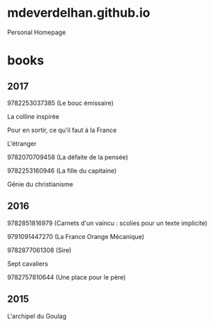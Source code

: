 # mdeverdelhan.github.io
Personal Homepage

# books

## 2017

9782253037385 (Le bouc émissaire)

La colline inspirée

Pour en sortir, ce qu'il faut à la France

L'étranger

9782070709458 (La défaite de la pensée)

9782253160946 (La fille du capitaine)

Génie du christianisme

## 2016

9782851816979 (Carnets d'un vaincu : scolies pour un texte implicite)

9791091447270 (La France Orange Mécanique)

9782877061308 (Sire)

Sept cavaliers

9782757810644 (Une place pour le père)

## 2015

L'archipel du Goulag

